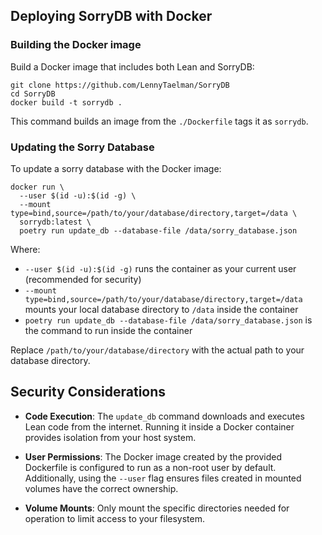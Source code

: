## Deploying SorryDB with Docker

### Building the Docker image

Build a Docker image that includes both Lean and SorryDB:

```shell
git clone https://github.com/LennyTaelman/SorryDB
cd SorryDB
docker build -t sorrydb .
```

This command builds an image from the `./Dockerfile` tags it as `sorrydb`.

### Updating the Sorry Database

To update a sorry database with the Docker image:

```shell
docker run \
  --user $(id -u):$(id -g) \
  --mount type=bind,source=/path/to/your/database/directory,target=/data \
  sorrydb:latest \
  poetry run update_db --database-file /data/sorry_database.json
```

Where:
- `--user $(id -u):$(id -g)` runs the container as your current user (recommended for security)
- `--mount type=bind,source=/path/to/your/database/directory,target=/data` mounts your local database directory to `/data` inside the container
- `poetry run update_db --database-file /data/sorry_database.json` is the command to run inside the container

Replace `/path/to/your/database/directory` with the actual path to your database directory.


## Security Considerations

- **Code Execution**: The `update_db` command downloads and executes Lean code from the internet. 
Running it inside a Docker container provides isolation from your host system.

- **User Permissions**: The Docker image created by the provided Dockerfile is configured to run as a non-root user by default. 
Additionally, using the `--user` flag ensures files created in mounted volumes have the correct ownership.

- **Volume Mounts**: Only mount the specific directories needed for operation to limit access to your filesystem.
